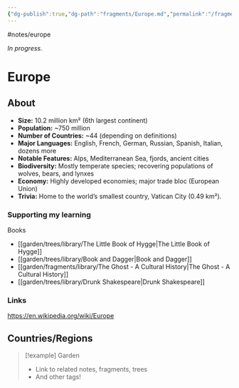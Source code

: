 ```yaml
---
{"dg-publish":true,"dg-path":"fragments/Europe.md","permalink":"/fragments/europe/","created":"2025-03-17T17:51:23.642-04:00","updated":"2025-07-26T14:10:55.142-04:00"}
---
```


#notes/europe

*In progress.*
# Europe
## About
- **Size:** 10.2 million km² (6th largest continent)
- **Population:** ~750 million
- **Number of Countries:** ~44 (depending on definitions)
- **Major Languages:** English, French, German, Russian, Spanish, Italian, dozens more
- **Notable Features:** Alps, Mediterranean Sea, fjords, ancient cities
- **Biodiversity:** Mostly temperate species; recovering populations of wolves, bears, and lynxes
- **Economy:** Highly developed economies; major trade bloc (European Union)
- **Trivia:** Home to the world’s smallest country, Vatican City (0.49 km²).

### Supporting my learning
Books
- [[garden/trees/library/The Little Book of Hygge\|The Little Book of Hygge]]
- [[garden/trees/library/Book and Dagger\|Book and Dagger]]
- [[garden/fragments/library/The Ghost - A Cultural History\|The Ghost - A Cultural History]]
- [[garden/trees/library/Drunk Shakespeare\|Drunk Shakespeare]]

### Links
https://en.wikipedia.org/wiki/Europe

## Countries/Regions

> [!example] Garden
> - Link to related notes, fragments, trees
> - And other tags!

